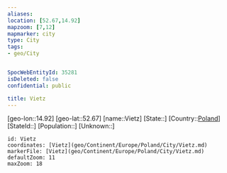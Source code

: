 ```yaml
---
aliases: 
location: [52.67,14.92]
mapzoom: [7,12] 
mapmarker: city 
type: City
tags:
- geo/City


SpocWebEntityId: 35281
isDeleted: false
confidential: public

title: Vietz
---
```

[geo-lon::14.92]
[geo-lat::52.67]
[name::Vietz]
[State::]
[Country::[Poland](geo/Continent/Europe/Poland.md)]
[StateId::]
[Population::]
[Unknown::]


```leaflet
id: Vietz
coordinates: [Vietz](geo/Continent/Europe/Poland/City/Vietz.md)
markerFile: [Vietz](geo/Continent/Europe/Poland/City/Vietz.md)
defaultZoom: 11 
maxZoom: 18
```


